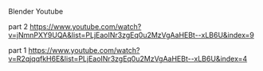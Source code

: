 Blender Youtube

part 2
https://www.youtube.com/watch?v=jNmnPXY9UQA&list=PLjEaoINr3zgEq0u2MzVgAaHEBt--xLB6U&index=9

part 1
https://www.youtube.com/watch?v=R2qjqqfkH6E&list=PLjEaoINr3zgEq0u2MzVgAaHEBt--xLB6U&index=4